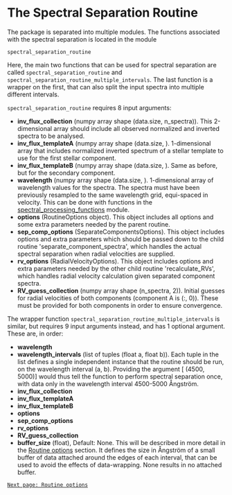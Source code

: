# The Spectral Separation Routine
The package is separated into multiple modules. The functions associated with the spectral separation is located in the module

```
spectral_separation_routine
```

Here, the main two functions that can be used for spectral separation are called `spectral_separation_routine` and `spectral_separation_routine_multiple_intervals`. The last function is a wrapper on the first, that can also split the input spectra into multiple different intervals.

`spectral_separation_routine` requires 8 input arguments:
- **inv_flux_collection** (numpy array shape (data.size, n_spectra)). This 2-dimensional array should include all observed normalized and inverted spectra to be analysed.
- **inv_flux_templateA** (numpy array shape (data.size, ). 1-dimensional array that includes normalized inverted spectrum of a stellar template to use for the first stellar component.
- **inv_flux_templateB** (numpy array shape (data.size, ). Same as before, but for the secondary component.
- **wavelength** (numpy array shape (data.size, ). 1-dimensional array of wavelength values for the spectra. The spectra must have been previously resampled to the same wavelength grid, equi-spaced in velocity. This can be done with functions in the [spectral_processing_functions](spectral_processing_functions) module.
- **options** (RoutineOptions object). This object includes all options and some extra parameters needed by the parent routine.
- **sep_comp_options** (SeparateComponentsOptions). This object includes options and extra parameters which should be passed down to the child routine 'separate_component_spectra', which handles the actual spectral separation when radial velocities are supplied.
- **rv_options** (RadialVelocityOptions). This object includes options and extra parameters needed by the other child routine 'recalculate_RVs', which handles radial velocity calculation given separated component spectra.
- **RV_guess_collection** (numpy array shape (n_spectra, 2)). Initial guesses for radial velocities of both components (component A is (:, 0)). These must be provided for both components in order to ensure convergence.

The wrapper function `spectral_separation_routine_multiple_intervals` is similar, but requires 9 input arguments instead, and has 1 optional argument. These are, in order:
- **wavelength**
- **wavelength_intervals** (list of tuples (float a, float b)). Each tuple in the list defines a single independent instance that the routine should be run, on the wavelength interval (a, b). Providing the argument \[ (4500, 5000)\] would thus tell the function to perform spectral separation once, with data only in the wavelength interval 4500-5000 Ångström.
- **inv_flux_collection**
- **inv_flux_templateA**
- **inv_flux_templateB**
- **options**
- **sep_comp_options**
- **rv_options**
- **RV_guess_collection**
- **buffer_size** (float), Default: None. This will be described in more detail in the [Routine options](routine_options) section. It defines the size in Ångström of a small buffer of data attached around the edges of each interval, that can be used to avoid the effects of data-wrapping. None results in no attached buffer.




[```Next page: Routine options```](routine_options)

